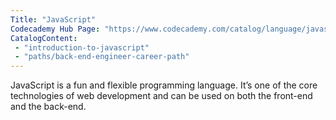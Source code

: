 ```yaml
---
Title: "JavaScript"
Codecademy Hub Page: "https://www.codecademy.com/catalog/language/javascript" 
CatalogContent: 
 - "introduction-to-javascript" 
 - "paths/back-end-engineer-career-path"
---
```


JavaScript is a fun and flexible programming language. It’s one of the core technologies of web development and can be used on both the front-end and the back-end.
